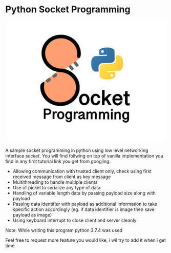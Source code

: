 # Python Socket Programming
<p align="center">
<img src="./client_data/sample_image.png" alt="drawing" width="512"/>
</p>

A sample socket programming in python using low level networking interface *socket*. You will find follwing on top of vanilla implementation you find in any first tutorial link you get from googling:
* Allowing communication with trusted client only, check using first received message from client as key message
* Multithreading to handle multiple clients
* Use of pickel to serialize any type of data 
* Handling of variable length data by passing payload size along with payload
* Passing data identifier with payload as additional information to take specific action accordingly (eg. if data identifier is image then save payload as image)
* Using keyboard interrupt to close client and server cleanly

Note: While writing this program python 3.7.4 was used

Feel free to request more feature you would like, i wil try to add it when i get time

